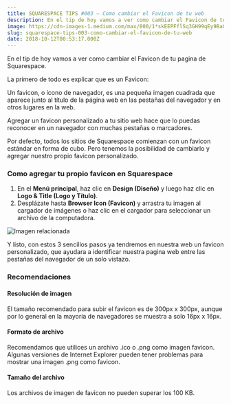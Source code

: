 ```yaml
---
title: SQUARESPACE TIPS #003 — Como cambiar el Favicon de tu web
description: En el tip de hoy vamos a ver como cambiar el Favicon de tu pagina de Squarespace.
image: https://cdn-images-1.medium.com/max/800/1*skEEPFflSq3GH99qEy9BaQ.png
slug: squarespace-tips-003-como-cambiar-el-favicon-de-tu-web
date: 2018-10-12T00:53:17.000Z
---
```



En el tip de hoy vamos a ver como cambiar el Favicon de tu pagina de Squarespace.

La primero de todo es explicar que es un Favicon:

Un favicon, o ícono de navegador, es una pequeña imagen cuadrada que aparece junto al título de la página web en las pestañas del navegador y en otros lugares en la web.

Agregar un favicon personalizado a tu sitio web hace que lo puedas reconocer en un navegador con muchas pestañas o marcadores.

Por defecto, todos los sitios de Squarespace comienzan con un favicon estándar en forma de cubo. Pero tenemos la posibilidad de cambiarlo y agregar nuestro propio favicon personalizado.

### Como agregar tu propio favicon en Squarespace

1. En el **Menú principal**, haz clic en **Design (Diseño)** y luego haz clic en **Logo & Title (Logo y Título)**.
2. Desplázate hasta **Browser Icon (Favicon)** y arrastra tu imagen al cargador de imágenes o haz clic en el cargador para seleccionar un archivo de la computadora.

![Imagen relacionada](https://cdn-images-1.medium.com/max/800/0*tLlGzAtCh23C00Bq)

Y listo, con estos 3 sencillos pasos ya tendremos en nuestra web un favicon personalizado, que ayudara a identificar nuestra pagina web entre las pestañas del navegador de un solo vistazo.

### Recomendaciones

#### Resolución de imagen

El tamaño recomendado para subir el favicon es de 300px x 300px, aunque por lo general en la mayoría de navegadores se muestra a solo 16px x 16px.

#### Formato de archivo

Recomendamos que utilices un archivo .ico o .png como imagen favicon. Algunas versiones de Internet Explorer pueden tener problemas para mostrar una imagen .png como favicon.

#### Tamaño del archivo

Los archivos de imagen de favicon no pueden superar los 100 KB.
